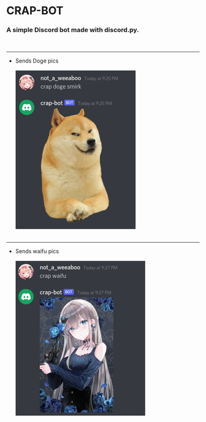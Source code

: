 # CRAP-BOT

### A simple Discord bot made with discord<span></span>.py.
<br>

---
- Sends Doge pics<br><br>
![Alt text](images/doge.png)
<br><br>
---

- Sends waifu pics<br><br>
![Alt text](images/waifu.png)
<br><br><br>